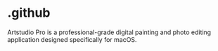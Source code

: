 # .github
Artstudio Pro is a professional-grade digital painting and photo editing application designed specifically for macOS.
